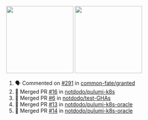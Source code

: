 <a href="https://github.com/notdodo"><img src="https://github-readme-stats.vercel.app/api?username=notdodo&count_private=true&theme=dark" height="180" /></a> <a href="https://github.com/notdodo"><img src="https://github-readme-stats.vercel.app/api/top-langs/?username=notdodo&langs_count=8&theme=dark&hide=tex,java,html,css&layout=compact" height="180" /></a>

<!--START_SECTION:activity-->
1. 🗣 Commented on [#291](https://github.com/common-fate/granted/issues/291) in [common-fate/granted](https://github.com/common-fate/granted)
2. 🎉 Merged PR [#16](https://github.com/notdodo/pulumi-k8s/pull/16) in [notdodo/pulumi-k8s](https://github.com/notdodo/pulumi-k8s)
3. 🎉 Merged PR [#6](https://github.com/notdodo/test-GHAs/pull/6) in [notdodo/test-GHAs](https://github.com/notdodo/test-GHAs)
4. 🎉 Merged PR [#13](https://github.com/notdodo/pulumi-k8s-oracle/pull/13) in [notdodo/pulumi-k8s-oracle](https://github.com/notdodo/pulumi-k8s-oracle)
5. 🎉 Merged PR [#14](https://github.com/notdodo/pulumi-k8s-oracle/pull/14) in [notdodo/pulumi-k8s-oracle](https://github.com/notdodo/pulumi-k8s-oracle)
<!--END_SECTION:activity-->
